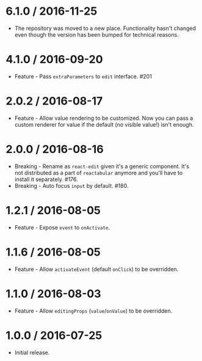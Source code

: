 6.1.0 / 2016-11-25
==================

  * The repository was moved to a new place. Functionality hasn't changed even though the version has been bumped for technical reasons.

4.1.0 / 2016-09-20
==================

  * Feature - Pass `extraParameters` to `edit` interface. #201

2.0.2 / 2016-08-17
==================

  * Feature - Allow value rendering to be customized. Now you can pass a custom renderer for value if the default (no visible value!) isn't enough.

2.0.0 / 2016-08-16
==================

  * Breaking - Rename as `react-edit` given it's a generic component. It's not distributed as a part of `reactabular` anymore and you'll have to install it separately. #176.
  * Breaking - Auto focus `input` by default. #180.

1.2.1 / 2016-08-05
==================

  * Feature - Expose `event` to `onActivate`.

1.1.6 / 2016-08-05
==================

  * Feature - Allow `activateEvent` (default `onClick`) to be overridden.

1.1.0 / 2016-08-03
==================

  * Feature - Allow `editingProps` (`value`/`onValue`) to be overridden.

1.0.0 / 2016-07-25
==================

  * Initial release.
